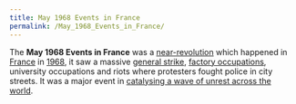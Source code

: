 ```yaml
---
title: May 1968 Events in France
permalink: /May_1968_Events_in_France/
---
```


The **May 1968 Events in France** was a
[near-revolution](List_of_Revolutions.md "wikilink") which happened in
[France](France.md "wikilink") in
[1968](Timeline_of_Libertarian_Socialism_in_Western_Europe.md "wikilink"),
it saw a massive [general strike](List_of_General_Strikes.md "wikilink"),
[factory occupations](Workplace_Occupation.md "wikilink"), university
occupations and riots where protesters fought police in city streets. It
was a major event in [catalysing a wave of unrest across the
world](Revolutions_of_1967_-_1975.md "wikilink").